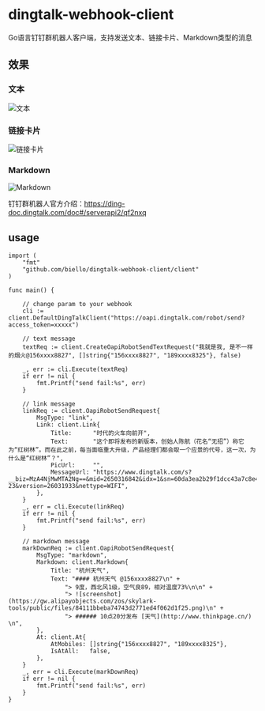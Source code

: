 # dingtalk-webhook-client
Go语言钉钉群机器人客户端，支持发送文本、链接卡片、Markdown类型的消息
## 效果
### 文本
![文本](https://img.alicdn.com/tfs/TB1jFpqaRxRMKJjy0FdXXaifFXa-497-133.png#align=left&display=inline&height=112&originHeight=133&originWidth=497&status=done&width=418)
### 链接卡片
![链接卡片](https://img.alicdn.com/tfs/TB1VfZtaUgQMeJjy0FeXXXOEVXa-498-193.png#align=left&display=inline&height=138&originHeight=193&originWidth=498&status=done&width=355)
### Markdown
![Markdown](https://img.alicdn.com/tfs/TB1yL3taUgQMeJjy0FeXXXOEVXa-492-380.png#align=left&display=inline&height=241&originHeight=380&originWidth=492&status=done&width=312)

钉钉群机器人官方介绍：https://ding-doc.dingtalk.com/doc#/serverapi2/qf2nxq

## usage

```
import (
	"fmt"
	"github.com/biello/dingtalk-webhook-client/client"
)

func main() {

	// change param to your webhook
	cli := client.DefaultDingTalkClient("https://oapi.dingtalk.com/robot/send?access_token=xxxxx")

	// text message
	textReq := client.CreateOapiRobotSendTextRequest("我就是我, 是不一样的烟火@156xxxx8827", []string{"156xxxx8827", "189xxxx8325"}, false)

	_, err := cli.Execute(textReq)
	if err != nil {
		fmt.Printf("send fail:%s", err)
	}

	// link message
	linkReq := client.OapiRobotSendRequest{
		MsgType: "link",
		Link: client.Link{
			Title:      "时代的火车向前开",
			Text:       "这个即将发布的新版本，创始人陈航（花名“无招”）称它为“红树林”。而在此之前，每当面临重大升级，产品经理们都会取一个应景的代号，这一次，为什么是“红树林”？",
			PicUrl:     "",
			MessageUrl: "https://www.dingtalk.com/s?__biz=MzA4NjMwMTA2Ng==&mid=2650316842&idx=1&sn=60da3ea2b29f1dcc43a7c8e4a7c97a16&scene=2&srcid=09189AnRJEdIiWVaKltFzNTw&from=timeline&isappinstalled=0&key=&ascene=2&uin=&devicetype=android-23&version=26031933&nettype=WIFI",
		},
	}
	_, err = cli.Execute(linkReq)
	if err != nil {
		fmt.Printf("send fail:%s", err)
	}

	// markdown message
	markDownReq := client.OapiRobotSendRequest{
		MsgType: "markdown",
		Markdown: client.Markdown{
			Title: "杭州天气",
			Text: "#### 杭州天气 @156xxxx8827\n" +
				"> 9度，西北风1级，空气良89，相对温度73%\n\n" +
				"> ![screenshot](https://gw.alipayobjects.com/zos/skylark-tools/public/files/84111bbeba74743d2771ed4f062d1f25.png)\n" +
				"> ###### 10点20分发布 [天气](http://www.thinkpage.cn/) \n",
		},
		At: client.At{
			AtMobiles: []string{"156xxxx8827", "189xxxx8325"},
			IsAtAll:   false,
		},
	}
	_, err = cli.Execute(markDownReq)
	if err != nil {
		fmt.Printf("send fail:%s", err)
	}
}

```
